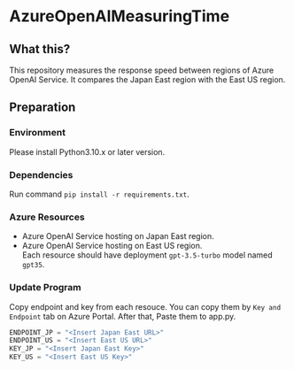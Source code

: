 # AzureOpenAIMeasuringTime
## What this?
This repository measures the response speed between regions of Azure OpenAI Service. It compares the Japan East region with the East US region.

## Preparation
### Environment
Please install Python3.10.x or later version.
### Dependencies
Run command `pip install -r requirements.txt`.
### Azure Resources
- Azure OpenAI Service hosting on Japan East region.  
- Azure OpenAI Service hosting on East US region.  
Each resource should have deployment `gpt-3.5-turbo` model named `gpt35`.

### Update Program
Copy endpoint and key from each resouce. You can copy them by `Key and Endpoint` tab on Azure Portal.
After that, Paste them to app.py.
```python
ENDPOINT_JP = "<Insert Japan East URL>"
ENDPOINT_US = "<Insert East US URL>"
KEY_JP = "<Insert Japan East Key>"
KEY_US = "<Insert East US Key>"
```

